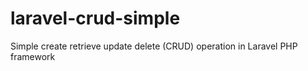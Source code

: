 # laravel-crud-simple
Simple create retrieve update delete (CRUD) operation in Laravel PHP framework
